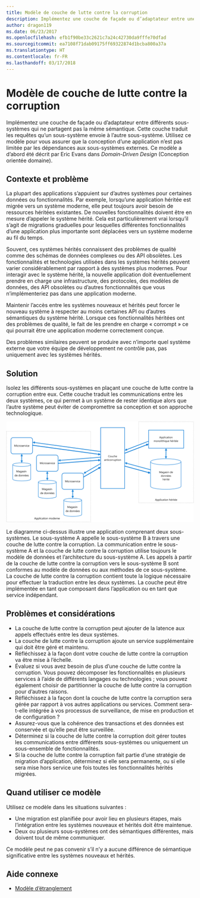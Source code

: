 ```yaml
---
title: Modèle de couche de lutte contre la corruption
description: Implémentez une couche de façade ou d’adaptateur entre une application moderne et un système hérité.
author: dragon119
ms.date: 06/23/2017
ms.openlocfilehash: efb1f90be33c2621c7a24c42730da9fffe70dfad
ms.sourcegitcommit: ea7108f71dab09175ff69322874d1bcba800a37a
ms.translationtype: HT
ms.contentlocale: fr-FR
ms.lasthandoff: 03/17/2018
---
```

# <a name="anti-corruption-layer-pattern"></a>Modèle de couche de lutte contre la corruption

Implémentez une couche de façade ou d’adaptateur entre différents sous-systèmes qui ne partagent pas la même sémantique. Cette couche traduit les requêtes qu’un sous-système envoie à l’autre sous-système. Utilisez ce modèle pour vous assurer que la conception d’une application n’est pas limitée par les dépendances aux sous-systèmes externes. Ce modèle a d’abord été décrit par Eric Evans dans *Domain-Driven Design* (Conception orientée domaine).

## <a name="context-and-problem"></a>Contexte et problème

La plupart des applications s’appuient sur d’autres systèmes pour certaines données ou fonctionnalités. Par exemple, lorsqu’une application héritée est migrée vers un système moderne, elle peut toujours avoir besoin de ressources héritées existantes. De nouvelles fonctionnalités doivent être en mesure d’appeler le système hérité. Cela est particulièrement vrai lorsqu’il s’agit de migrations graduelles pour lesquelles différentes fonctionnalités d’une application plus importante sont déplacées vers un système moderne au fil du temps.

Souvent, ces systèmes hérités connaissent des problèmes de qualité comme des schémas de données complexes ou des API obsolètes. Les fonctionnalités et technologies utilisées dans les systèmes hérités peuvent varier considérablement par rapport à des systèmes plus modernes. Pour interagir avec le système hérité, la nouvelle application doit éventuellement prendre en charge une infrastructure, des protocoles, des modèles de données, des API obsolètes ou d’autres fonctionnalités que vous n’implémenteriez pas dans une application moderne.

Maintenir l’accès entre les systèmes nouveaux et hérités peut forcer le nouveau système à respecter au moins certaines API ou d’autres sémantiques du système hérité. Lorsque ces fonctionnalités héritées ont des problèmes de qualité, le fait de les prendre en charge « corrompt » ce qui pourrait être une application moderne correctement conçue. 

Des problèmes similaires peuvent se produire avec n’importe quel système externe que votre équipe de développement ne contrôle pas, pas uniquement avec les systèmes hérités. 

## <a name="solution"></a>Solution

Isolez les différents sous-systèmes en plaçant une couche de lutte contre la corruption entre eux. Cette couche traduit les communications entre les deux systèmes, ce qui permet à un système de rester identique alors que l’autre système peut éviter de compromettre sa conception et son approche technologique.

![](./_images/anti-corruption-layer.png) 

Le diagramme ci-dessus illustre une application comprenant deux sous-systèmes. Le sous-système A appelle le sous-système B à travers une couche de lutte contre la corruption. La communication entre le sous-système A et la couche de lutte contre la corruption utilise toujours le modèle de données et l’architecture du sous-système A. Les appels à partir de la couche de lutte contre la corruption vers le sous-système B sont conformes au modèle de données ou aux méthodes de ce sous-système. La couche de lutte contre la corruption contient toute la logique nécessaire pour effectuer la traduction entre les deux systèmes. La couche peut être implémentée en tant que composant dans l’application ou en tant que service indépendant.

## <a name="issues-and-considerations"></a>Problèmes et considérations

- La couche de lutte contre la corruption peut ajouter de la latence aux appels effectués entre les deux systèmes.
- La couche de lutte contre la corruption ajoute un service supplémentaire qui doit être géré et maintenu.
- Réfléchissez à la façon dont votre couche de lutte contre la corruption va être mise à l’échelle.
- Évaluez si vous avez besoin de plus d’une couche de lutte contre la corruption. Vous pouvez décomposer les fonctionnalités en plusieurs services à l’aide de différents langages ou technologies ; vous pouvez également choisir de partitionner la couche de lutte contre la corruption pour d’autres raisons.
- Réfléchissez à la façon dont la couche de lutte contre la corruption sera gérée par rapport à vos autres applications ou services. Comment sera-t-elle intégrée à vos processus de surveillance, de mise en production et de configuration ?
- Assurez-vous que la cohérence des transactions et des données est conservée et qu’elle peut être surveillée.
- Déterminez si la couche de lutte contre la corruption doit gérer toutes les communications entre différents sous-systèmes ou uniquement un sous-ensemble de fonctionnalités. 
- Si la couche de lutte contre la corruption fait partie d’une stratégie de migration d’application, déterminez si elle sera permanente, ou si elle sera mise hors service une fois toutes les fonctionnalités hérités migrées.

## <a name="when-to-use-this-pattern"></a>Quand utiliser ce modèle

Utilisez ce modèle dans les situations suivantes :

- Une migration est planifiée pour avoir lieu en plusieurs étapes, mais l’intégration entre les systèmes nouveaux et hérités doit être maintenue.
- Deux ou plusieurs sous-systèmes ont des sémantiques différentes, mais doivent tout de même communiquer. 

Ce modèle peut ne pas convenir s’il n’y a aucune différence de sémantique significative entre les systèmes nouveaux et hérités. 

## <a name="related-guidance"></a>Aide connexe

- [Modèle d’étranglement](./strangler.md)
